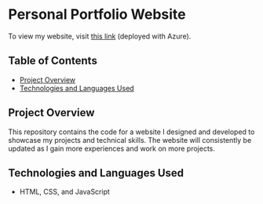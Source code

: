 # Personal Portfolio Website
To view my website, visit [this link](http://ambitious-moss-0a7a20a10.3.azurestaticapps.net) (deployed with Azure).

## Table of Contents

- [Project Overview](#project-overview)
- [Technologies and Languages Used](#technologies-and-languages-used)

## Project Overview
This repository contains the code for a website I designed and developed to showcase my projects and technical skills. The website will consistently be updated as I gain more experiences and work on more projects.

## Technologies and Languages Used

* HTML, CSS, and JavaScript
